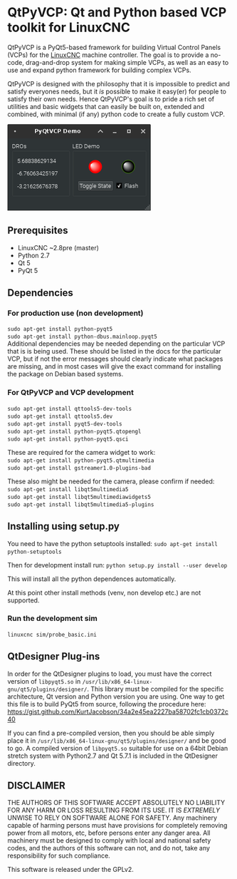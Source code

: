 # QtPyVCP: Qt and Python based VCP toolkit for LinuxCNC

QtPyVCP is a PyQt5-based framework for building Virtual Control Panels (VCPs)
for the [LinuxCNC][linuxcnc] machine controller. The goal is to provide a no-code,
drag-and-drop system for making simple VCPs, as well as an easy to use and expand
python framework for building complex VCPs.

QtPyVCP is designed with the philosophy that it is impossible to predict and
satisfy everyones needs, but it _is_ possible to make it easy(er) for people to
satisfy their own needs. Hence QtPyVCP's goal is to pride a rich set of utilities
and basic widgets that can easily be built on, extended and combined, with
minimal (if any) python code to create a fully custom VCP.


![](docs/screenshots/demo.png)

## Prerequisites
  * LinuxCNC ~2.8pre (master)
  * Python 2.7
  * Qt 5
  * PyQt 5

## Dependencies

### For production use (non development)
`sudo apt-get install python-pyqt5`  
`sudo apt-get install python-dbus.mainloop.pyqt5`  
Additional dependencies may be needed depending on the particular VCP that is
is being used. These should be listed in the docs for the particular VCP, but if
not the error messages should clearly indicate what packages are missing, and in
most cases will give the exact command for installing the package on Debian based
systems.

### For QtPyVCP and VCP development
`sudo apt-get install qttools5-dev-tools`  
`sudo apt-get install qttools5.dev`  
`sudo apt-get install pyqt5-dev-tools`  
`sudo apt-get install python-pyqt5.qtopengl`  
`sudo apt-get install python-pyqt5.qsci`  

These are required for the camera widget to work:  
`sudo apt-get install python-pyqt5.qtmultimedia`  
`sudo apt-get install gstreamer1.0-plugins-bad`  

These also might be needed for the camera, please confirm if needed:  
`sudo apt-get install libqt5multimedia5`  
`sudo apt-get install libqt5multimediawidgets5`  
`sudo apt-get install libqt5multimedia5-plugins`  


## Installing using setup.py

You need to have the python setuptools installed:
`sudo apt-get install python-setuptools`

Then for development install run:
`python setup.py install --user develop`

This will install all the python dependences automatically.

At this point other install methods (venv, non develop etc.) are not supported.

### Run the development sim

`linuxcnc sim/probe_basic.ini`


## QtDesigner Plug-ins
In order for the QtDesigner plugins to load, you must have the correct version
of `libpyqt5.so` in `/usr/lib/x86_64-linux-gnu/qt5/plugins/designer/`. This library
must be compiled for the specific architecture, Qt version and Python version you
are using. One way to get this file is to build PyQt5 from source, following the
procedure here: https://gist.github.com/KurtJacobson/34a2e45ea2227ba58702fc1cb0372c40

If you can find a pre-compiled version, then you should be able simply place it
in `/usr/lib/x86_64-linux-gnu/qt5/plugins/designer/` and be good to go. A compiled
 version of `libpyqt5.so` suitable for use on a 64bit Debian stretch system
with Python2.7 and Qt 5.7.1 is included in the QtDesigner directory.


## DISCLAIMER

THE AUTHORS OF THIS SOFTWARE ACCEPT ABSOLUTELY NO LIABILITY FOR
ANY HARM OR LOSS RESULTING FROM ITS USE.  IT IS _EXTREMELY_ UNWISE
TO RELY ON SOFTWARE ALONE FOR SAFETY.  Any machinery capable of
harming persons must have provisions for completely removing power
from all motors, etc, before persons enter any danger area.  All
machinery must be designed to comply with local and national safety
codes, and the authors of this software can not, and do not, take
any responsibility for such compliance.

This software is released under the GPLv2.

[linuxcnc]: http://linuxcnc.org/
